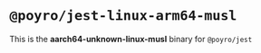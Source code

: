 # `@poyro/jest-linux-arm64-musl`

This is the **aarch64-unknown-linux-musl** binary for `@poyro/jest`
